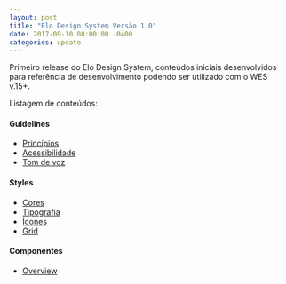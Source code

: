 ```yaml
---
layout: post
title: "Elo Design System Versão 1.0"
date: 2017-09-10 08:00:00 -0400
categories: update
---
```


Primeiro release do Elo Design System, conteúdos iniciais desenvolvidos para
referência de desenvolvimento podendo ser utilizado com o WES v.15+.

Listagem de conteúdos:
#### Guidelines
- [Princípios](/guidelines/principles.html)
- [Acessibilidade](/guidelines/accessibility.html)
- [Tom de voz](/guidelines/voice.html)

#### Styles
- [Cores](/styles/color.html)
- [Tipografia](/styles/typography.html)
- [Ícones](/styles/iconography.html)
- [Grid](/styles/grid.html)

#### Componentes
- [Overview](/components/)
